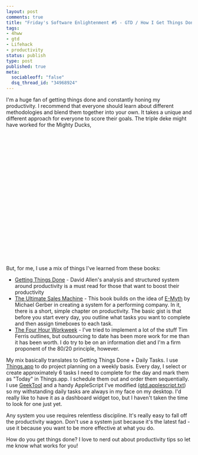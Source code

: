 ```yaml
--- 
layout: post
comments: true
title: "Friday's Software Enlightenment #5 - GTD / How I Get Things Done Edition"
tags: 
- 4hww
- gtd
- Lifehack
- productivity
status: publish
type: post
published: true
meta: 
  sociableoff: "false"
  dsq_thread_id: "34968924"
---
```

I'm a huge fan of getting things done and constantly honing my productivity. I recommend that everyone should learn about different methodologies and blend them together into your own.  It takes a unique and different approach for everyone to score their goals. The triple deke might have worked for the Mighty Ducks, 

<object width="425" height="344"><param name="movie" value="http://www.youtube.com/v/etPQJvM8IvI&hl=en&fs=1&"></param><param name="allowFullScreen" value="true"></param><param name="allowscriptaccess" value="always"></param><embed src="http://www.youtube.com/v/etPQJvM8IvI&hl=en&fs=1&" type="application/x-shockwave-flash" allowscriptaccess="always" allowfullscreen="true" width="425" height="344"></embed></object>

But, for me, I use a mix of things I've learned from these books:

* [Getting Things Done](http://www.amazon.com/Getting-Things-Done-Stress-Free-Productivity/dp/0142000280/ref=sr_1_1?ie=UTF8&s=books&qid=1253296979&sr=8-1&tag=ensolinc-20) - David Allen's analysis and structured system around productivity is a must read for those that want to boost their productivity
* [The Ultimate Sales Machine](http://www.amazon.com/Ultimate-Sales-Machine-Turbocharge-Relentless/dp/1591842158/ref=sr_1_1?ie=UTF8&s=books&qid=1253297041&sr=1-1&tag=ensolinc-20) - This book builds on the idea of [E-Myth](http://www.amazon.com/Ultimate-Sales-Machine-Turbocharge-Relentless/dp/1591842158/ref=sr_1_1?ie=UTF8&s=books&qid=1253297041&sr=1-1&tag=ensolinc-20) by Michael Gerber in creating a system for a performing company. In it, there is a short, simple chapter on productivity. The basic gist is that before you start every day, you outline what tasks you want to complete and then assign timeboxes to each task.
* [The Four Hour Workweek](http://www.amazon.com/4-Hour-Workweek-Escape-Live-Anywhere/dp/0307353133/ref=sr_1_2?ie=UTF8&s=books&qid=1253297213&sr=1-2&tag=ensolinc-20) - I've tried to implement a lot of the stuff Tim Ferris outlines, but outsourcing to date has been more work for me than it has been worth. I do try to be on an information diet and I'm a firm proponent of the 80/20 principle, however.

My mix basically translates to Getting Things Done + Daily Tasks. I use [Things.app](http://culturedcode.com/things/) to do project planning on a weekly basis. Every day, I select or create approximately 6 tasks I need to complete for the day and mark them as "Today" in Things.app. I schedule them out and order them sequentially. I use [GeekTool](http://projects.tynsoe.org/en/geektool/) and a handy AppleScript I've modified (<a href="http://www.enlightsolutions.com/wp-content/uploads/2009/09/gtd.applescript.txt" title="gtd.applescript.txt">gtd.applescript.txt</a>) so my withstanding daily tasks are always in my face on my desktop. I'd really like to have it as a dashboard widget too, but I haven't taken the time to look for one just yet.

Any system you use requires relentless discipline. It's really easy to fall off the productivity wagon. Don't use a system just because it's the latest fad - use it because you want to be more effective at what you do.


How do you get things done? I love to nerd out about productivity tips so let me know what works for you!

